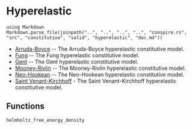 # Hyperelastic

```@eval
using Markdown
Markdown.parse_file(joinpath("..", "..", "..", "..", "conspire.rs", "src", "constitutive", "solid", "hyperelastic", "doc.md"))
```

* [Arruda-Boyce](hyperelastic/arruda_boyce.md) -- The Arruda-Boyce hyperelastic constitutive model.
* [Fung](hyperelastic/fung.md) -- The Fung hyperelastic constitutive model.
* [Gent](hyperelastic/gent.md) -- The Gent hyperelastic constitutive model.
* [Mooney-Rivlin](hyperelastic/mooney_rivlin.md) -- The Mooney-Rivlin hyperelastic constitutive model.
* [Neo-Hookean](hyperelastic/neo_hookean.md) -- The Neo-Hookean hyperelastic constitutive model.
* [Saint Venant-Kirchhoff](hyperelastic/saint_venant_kirchhoff.md) - The Saint Venant-Kirchhoff hyperelastic constitutive model.

## Functions

```@docs
helmholtz_free_energy_density
```
